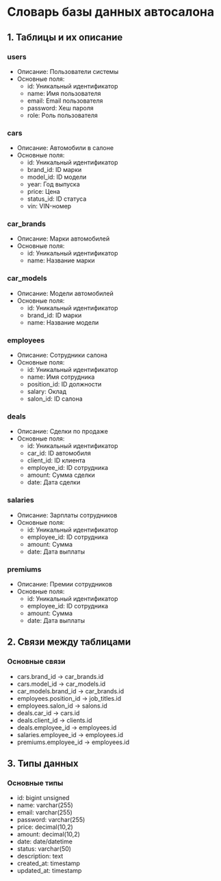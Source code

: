 # Словарь базы данных автосалона

## 1. Таблицы и их описание

### users
- Описание: Пользователи системы
- Основные поля:
  - id: Уникальный идентификатор
  - name: Имя пользователя
  - email: Email пользователя
  - password: Хеш пароля
  - role: Роль пользователя

### cars
- Описание: Автомобили в салоне
- Основные поля:
  - id: Уникальный идентификатор
  - brand_id: ID марки
  - model_id: ID модели
  - year: Год выпуска
  - price: Цена
  - status_id: ID статуса
  - vin: VIN-номер

### car_brands
- Описание: Марки автомобилей
- Основные поля:
  - id: Уникальный идентификатор
  - name: Название марки

### car_models
- Описание: Модели автомобилей
- Основные поля:
  - id: Уникальный идентификатор
  - brand_id: ID марки
  - name: Название модели

### employees
- Описание: Сотрудники салона
- Основные поля:
  - id: Уникальный идентификатор
  - name: Имя сотрудника
  - position_id: ID должности
  - salary: Оклад
  - salon_id: ID салона

### deals
- Описание: Сделки по продаже
- Основные поля:
  - id: Уникальный идентификатор
  - car_id: ID автомобиля
  - client_id: ID клиента
  - employee_id: ID сотрудника
  - amount: Сумма сделки
  - date: Дата сделки

### salaries
- Описание: Зарплаты сотрудников
- Основные поля:
  - id: Уникальный идентификатор
  - employee_id: ID сотрудника
  - amount: Сумма
  - date: Дата выплаты

### premiums
- Описание: Премии сотрудников
- Основные поля:
  - id: Уникальный идентификатор
  - employee_id: ID сотрудника
  - amount: Сумма
  - date: Дата выплаты

## 2. Связи между таблицами

### Основные связи
- cars.brand_id -> car_brands.id
- cars.model_id -> car_models.id
- car_models.brand_id -> car_brands.id
- employees.position_id -> job_titles.id
- employees.salon_id -> salons.id
- deals.car_id -> cars.id
- deals.client_id -> clients.id
- deals.employee_id -> employees.id
- salaries.employee_id -> employees.id
- premiums.employee_id -> employees.id

## 3. Типы данных

### Основные типы
- id: bigint unsigned
- name: varchar(255)
- email: varchar(255)
- password: varchar(255)
- price: decimal(10,2)
- amount: decimal(10,2)
- date: date/datetime
- status: varchar(50)
- description: text
- created_at: timestamp
- updated_at: timestamp 